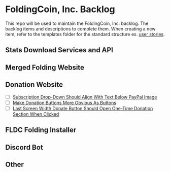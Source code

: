 # FoldingCoin, Inc. Backlog

This repo will be used to maintain the FoldingCoin, Inc. backlog. The backlog items and descriptions to complete them. When creating a new item, refer to the templates folder for the standard structure ex. [user stories](Templates/UserStory.md).

## Stats Download Services and API

## Merged Folding Website

## Donation Website

- [ ] [Subscription Drop-Down Should Align With Text Below PayPal Image](DonationWebsite/1.md)
- [ ] [Make Donation Buttons More Obvious As Buttons](DonationWebsite/2.md)
- [ ] [Last Screen Width Donate Button Should Open One-Time Donation Section When Clicked](DonationWebsite/3.md)

## FLDC Folding Installer

## Discord Bot

## Other